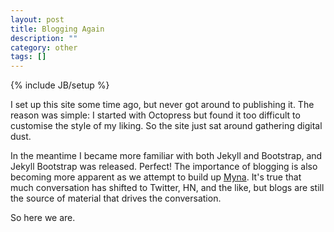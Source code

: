 ```yaml
---
layout: post
title: Blogging Again
description: ""
category: other
tags: []
---
```

{% include JB/setup %}

I set up this site some time ago, but never got around to publishing it. The reason was simple: I started with Octopress but found it too difficult to customise the style of my liking. So the site just sat around gathering digital dust.

In the meantime I became more familiar with both Jekyll and Bootstrap, and Jekyll Bootstrap was released. Perfect! The importance of blogging is also becoming more apparent as we attempt to build up [Myna](http://mynaweb.com/). It's true that much conversation has shifted to Twitter, HN, and the like, but blogs are still the source of material that drives the conversation.

So here we are.
